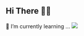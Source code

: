 ## Hi There 👩‍💻
[](https://github.com/crush-on31/Algorithm) 🌱 I’m currently learning  ...
  <img src="https://img.shields.io/badge/Python-3776AB?style=for-the-badge&logo=Python&logoColor=white">

<!--
**crush-on31/crush-on31** is a ✨ _special_ ✨ repository because its `README.md` (this file) appears on your GitHub profile.

Here are some ideas to get you started:

- 🔭 I’m currently working on ...
- 🌱 I’m currently learning ...
- 👯 I’m looking to collaborate on ...
- 🤔 I’m looking for help with ...
- 💬 Ask me about ...
- 📫 How to reach me: ...
- 😄 Pronouns: ...
- ⚡ Fun fact: ...
-->

